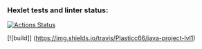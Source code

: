 ### Hexlet tests and linter status:
[![Actions Status](https://github.com/Plasticc66/java-project-lvl1/workflows/hexlet-check/badge.svg)](https://github.com/Plasticc66/java-project-lvl1/actions)

[![build]] (https://img.shields.io/travis/Plasticc66/java-project-lvl1)
